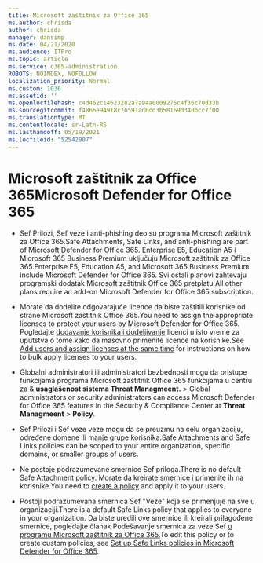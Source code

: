 ```yaml
---
title: Microsoft zaštitnik za Office 365
ms.author: chrisda
author: chrisda
manager: dansimp
ms.date: 04/21/2020
ms.audience: ITPro
ms.topic: article
ms.service: o365-administration
ROBOTS: NOINDEX, NOFOLLOW
localization_priority: Normal
ms.custom: 1036
ms.assetid: ''
ms.openlocfilehash: c4d462c14623282a7a94a0009275c4f36c70d33b
ms.sourcegitcommit: f4866e94918c7b591ad0cd3b58169d340bcc7f00
ms.translationtype: MT
ms.contentlocale: sr-Latn-RS
ms.lasthandoff: 05/19/2021
ms.locfileid: "52542907"
---
```

# <a name="microsoft-defender-for-office-365"></a><span data-ttu-id="509d0-102">Microsoft zaštitnik za Office 365</span><span class="sxs-lookup"><span data-stu-id="509d0-102">Microsoft Defender for Office 365</span></span>

- <span data-ttu-id="509d0-103">Sef Prilozi, Sef veze i anti-phishing deo su programa Microsoft zaštitnik za Office 365.</span><span class="sxs-lookup"><span data-stu-id="509d0-103">Safe Attachments, Safe Links, and anti-phishing are part of Microsoft Defender for Office 365.</span></span> <span data-ttu-id="509d0-104">Enterprise E5, Education A5 i Microsoft 365 Business Premium uključuju Microsoft zaštitnik za Office 365.</span><span class="sxs-lookup"><span data-stu-id="509d0-104">Enterprise E5, Education A5, and Microsoft 365 Business Premium include Microsoft Defender for Office 365.</span></span> <span data-ttu-id="509d0-105">Svi ostali planovi zahtevaju programski dodatak Microsoft zaštitnik Office 365 pretplatu.</span><span class="sxs-lookup"><span data-stu-id="509d0-105">All other plans require an add-on Microsoft Defender for Office 365 subscription.</span></span>

- <span data-ttu-id="509d0-106">Morate da dodelite odgovarajuće licence da biste zaštitili korisnike od strane Microsoft zaštitnik Office 365.</span><span class="sxs-lookup"><span data-stu-id="509d0-106">You need to assign the appropriate licenses to protect your users by Microsoft Defender for Office 365.</span></span> <span data-ttu-id="509d0-107">Pogledajte [dodavanje korisnika i dodeljivanje](/microsoft-365/admin/add-users/add-users) licenci u isto vreme za uputstva o tome kako da masovno primenite licence na korisnike.</span><span class="sxs-lookup"><span data-stu-id="509d0-107">See [Add users and assign licenses at the same time](/microsoft-365/admin/add-users/add-users) for instructions on how to bulk apply licenses to your users.</span></span>

- <span data-ttu-id="509d0-108">Globalni administratori ili administratori bezbednosti mogu da pristupe funkcijama programa Microsoft zaštitnik Office 365 funkcijama u centru za & **usaglašenost sistema Threat Managmeent.** \> </span><span class="sxs-lookup"><span data-stu-id="509d0-108">Global administrators or security administrators can access Microsoft Defender for Office 365 features in the Security & Compliance Center at **Threat Managmeent** \> **Policy**.</span></span>

- <span data-ttu-id="509d0-109">Sef Prilozi i Sef veze veze mogu da se preuzmu na celu organizaciju, određene domene ili manje grupe korisnika.</span><span class="sxs-lookup"><span data-stu-id="509d0-109">Safe Attachments and Safe Links policies can be scoped to your entire organization, specific domains, or smaller groups of users.</span></span>

- <span data-ttu-id="509d0-110">Ne postoje podrazumevane smernice Sef priloga.</span><span class="sxs-lookup"><span data-stu-id="509d0-110">There is no default  Safe Attachment policy.</span></span> <span data-ttu-id="509d0-111">Morate da [kreirate smernice i](/microsoft-365/security/office-365-security/set-up-atp-safe-attachments-policies) primenite ih na korisnike.</span><span class="sxs-lookup"><span data-stu-id="509d0-111">You need to [create a policy](/microsoft-365/security/office-365-security/set-up-atp-safe-attachments-policies) and apply it to your users.</span></span>

- <span data-ttu-id="509d0-112">Postoji podrazumevana smernica Sef "Veze" koja se primenjuje na sve u organizaciji.</span><span class="sxs-lookup"><span data-stu-id="509d0-112">There is a default Safe Links policy that applies to everyone in your organization.</span></span> <span data-ttu-id="509d0-113">Da biste uredili ove smernice ili kreirali prilagođene smernice, pogledajte članak Podešavanje smernica za veze Sef [u programu Microsoft zaštitnik za Office 365.](/microsoft-365/security/office-365-security/set-up-atp-safe-links-policies)</span><span class="sxs-lookup"><span data-stu-id="509d0-113">To edit this policy or to create custom policies, see [Set up Safe Links policies in Microsoft Defender for Office 365](/microsoft-365/security/office-365-security/set-up-atp-safe-links-policies).</span></span>
